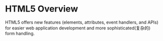 # HTML5 Overview

HTML5 offers new features (elements, attributes, event handlers, and APIs) for easier web application development and more sophisticated(复杂的) form handling.